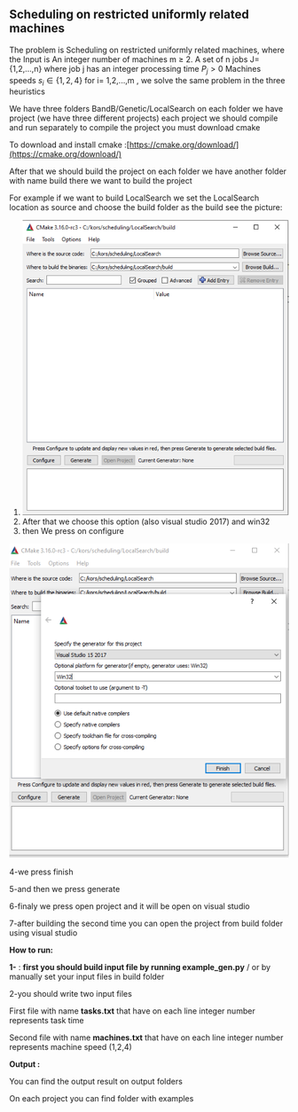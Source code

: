 
## Scheduling on restricted uniformly related machines
The problem is Scheduling on restricted uniformly related machines, where the Input is An integer number of machines m $\geq$ 2. A set of n jobs J=\{1,2,...,n\} 
where job j has an integer processing time  $P_j > 0$ Machines speeds $s_i \in \{1,2,4\}$  for i= 1,2,...,m , we solve the same problem in the three heuristics

We have three folders BandB/Genetic/LocalSearch on each folder we have project (we have three different projects) each project we should compile and run separately to compile the project you must download cmake

To download and install cmake :[https://cmake.org/download/](https://cmake.org/download/)

After that we should build the project on each folder we have another folder with name build there we want to build the project

For example if we want to build LocalSearch we set the LocalSearch location as source and choose the build folder as the build see the picture:

1. ![](https://raw.githubusercontent.com/ebraheemk/imges/master/pp1.PNG)
2. After that we choose this option (also visual studio 2017) and win32
3. then We press on configure

![](https://raw.githubusercontent.com/ebraheemk/imges/master/pp2.PNG)

4-we press finish

5-and then we press generate

6-finaly we press open project and it will be open on visual studio

7-after building the second time you can open the project from build folder using visual studio

**How to run:**

**1-** : **first you should build input file by running example\_gen.py** / or by manually set your input files in build folder

2-you should write two input files

First file with name **tasks.txt** that have on each line integer number represents task time

Second file with name **machines.txt** that have on each line integer number represents machine speed (1,2,4)

**Output :**

You can find the output result on output folders

On each project you can find folder with examples
